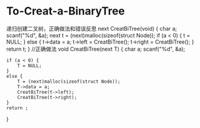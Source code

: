 # To-Creat-a-BinaryTree
递归创建二叉树，正确做法和错误反思
next CreatBiTree(void) {
	char a;
	scanf("%d", &a);
	next t = (next)malloc(sizeof(struct Node));
	if (a < 0) {
		t = NULL;
	}
	else {
		t->data = a;
		t->left = CreatBiTree();
		t->right = CreatBiTree();
	}
	return t;
}
//正确做法
void CreatBiTree(next T) {
	char a;
	scanf("%d", &a);
	
	if (a < 0) {
		T = NULL;
	}
	else {
		T = (next)malloc(sizeof(struct Node));
		T->data = a;
		CreatBiTree(t->left);
		CreatBiTree(t->right);
	}
	return ;
}
